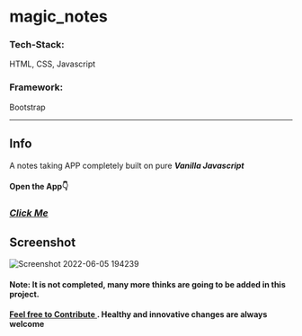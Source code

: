# magic_notes
<h3> Tech-Stack:</h3> HTML, CSS, Javascript
<h3> Framework:</h3> Bootstrap
<hr>
<h2> Info </h2>
A notes taking APP completely built on pure <b><i>Vanilla Javascript</i></b>
<h4>Open the App👇</h4>
<h3><a href="https://hs07-notes.netlify.app" target="_blank"><i><b>Click Me</b></i></a></h3>
<h2>Screenshot</h2>

![Screenshot 2022-06-05 194239](https://user-images.githubusercontent.com/87127387/172366768-b37f9c5b-b983-4856-8978-add61676266d.png)
<h4> Note: It is not completed, many more thinks are going to be added in this project.</h4>
<h4><a href="https://github.com/hs-07/magic_notes"> Feel free to Contribute <a>. Healthy and innovative changes are always welcome</h4>
